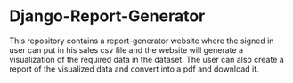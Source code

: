 # Django-Report-Generator
This repository contains a report-generator website where the signed in user can put in his sales csv file and the website will generate a visualization of the required data in the dataset. The user can also create a report of the visualized data and convert into a pdf and download it.
